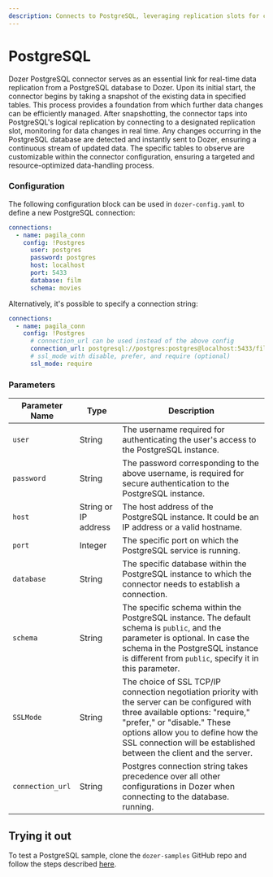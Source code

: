 ```yaml
---
description: Connects to PostgreSQL, leveraging replication slots for continuously receiving CDC updates.
---
```


# PostgreSQL

Dozer PostgreSQL connector serves as an essential link for real-time data replication from a PostgreSQL database to Dozer. Upon its initial start, the connector begins by taking a snapshot of the existing data in specified tables. This process provides a foundation from which further data changes can be efficiently managed. After snapshotting, the connector taps into PostgreSQL's logical replication by connecting to a designated replication slot, monitoring for data changes in real time. Any changes occurring in the PostgreSQL database are detected and instantly sent to Dozer, ensuring a continuous stream of updated data. The specific tables to observe are customizable within the connector configuration, ensuring a targeted and resource-optimized data-handling process.

### Configuration
The following configuration block can be used in `dozer-config.yaml` to define a new PostgreSQL connection:

```yaml
connections:
  - name: pagila_conn
    config: !Postgres
      user: postgres
      password: postgres
      host: localhost
      port: 5433
      database: film
      schema: movies
```

Alternatively, it's possible to specify a connection string:
```yaml
connections:
  - name: pagila_conn
    config: !Postgres
      # connection_url can be used instead of the above config
      connection_url: postgresql://postgres:postgres@localhost:5433/film
      # ssl_mode with disable, prefer, and require (optional)
      ssl_mode: require
```

### Parameters

| **Parameter Name** | **Type**             | **Description**                                                                                                                                                                                                                                                             | 
|--------------------|----------------------|-----------------------------------------------------------------------------------------------------------------------------------------------------------------------------------------------------------------------------------------------------------------------------|
| `user`             | String               | The username required for authenticating the user's access to the PostgreSQL instance.                                                                                                                                                                                      |
| `password`         | String               | The password corresponding to the above username, is required for secure authentication to the PostgreSQL instance.                                                                                                                                                            |
| `host`             | String or IP address | The host address of the PostgreSQL instance. It could be an IP address or a valid hostname.                                                                                                                                                                                 |
| `port`             | Integer              | The specific port on which the PostgreSQL service is running.                                                                                                                                                                                                               |
| `database`         | String               | The specific database within the PostgreSQL instance to which the connector needs to establish a connection.                                                                                                                                                                |
| `schema`           | String               | The specific schema within the PostgreSQL instance. The default schema is `public`, and the parameter is optional. In case the schema in the PostgreSQL instance is different from `public`, specify it in this parameter.
| `SSLMode`          | String               | The choice of SSL TCP/IP connection negotiation priority with the server can be configured with three available options: "require," "prefer," or "disable." These options allow you to define how the SSL connection will be established between the client and the server. |
| `connection_url`   | String               | Postgres connection string takes precedence over all other configurations in Dozer when connecting to the database. running.                                                                                                                                                |

## Trying it out

To test a PostgreSQL sample, clone the `dozer-samples` GitHub repo and follow the steps described [here](https://github.com/getdozer/dozer-samples/tree/main/connectors/postgres).


